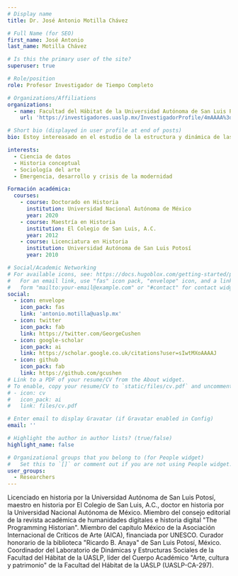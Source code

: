```yaml
---
# Display name
title: Dr. José Antonio Motilla Chávez

# Full Name (for SEO)
first_name: José Antonio
last_name: Motilla Chávez

# Is this the primary user of the site?
superuser: true

# Role/position
role: Profesor Investigador de Tiempo Completo

# Organizations/Affiliations
organizations:
  - name: Facultad del Hábitat de la Universidad Autónoma de San Luis Potosí 
    url: 'https://investigadores.uaslp.mx/InvestigadorProfile/4mAAAA%3d%3d'

# Short bio (displayed in user profile at end of posts)
bio: Estoy intereasado en el estudio de la estructura y dinámica de las sociedades a lo largo del tiempo, mediante el empleo de herramientas computacionales.

interests:
  - Ciencia de datos
  - Historia conceptual
  - Sociología del arte
  - Emergencia, desarrollo y crisis de la modernidad

Formación académica:
  courses:
    - course: Doctorado en Historia
      institution: Universidad Nacional Autónoma de México 
      year: 2020
    - course: Maestría en Historia 
      institution: El Colegio de San Luis, A.C.
      year: 2012
    - course: Licenciatura en Historia
      institution: Universidad Autónoma de San Luis Potosí 
      year: 2010

# Social/Academic Networking
# For available icons, see: https://docs.hugoblox.com/getting-started/page-builder/#icons
#   For an email link, use "fas" icon pack, "envelope" icon, and a link in the
#   form "mailto:your-email@example.com" or "#contact" for contact widget.
social:
  - icon: envelope
    icon_pack: fas
    link: 'antonio.motilla@uaslp.mx'
  - icon: twitter
    icon_pack: fab
    link: https://twitter.com/GeorgeCushen
  - icon: google-scholar
    icon_pack: ai
    link: https://scholar.google.co.uk/citations?user=sIwtMXoAAAAJ
  - icon: github
    icon_pack: fab
    link: https://github.com/gcushen
# Link to a PDF of your resume/CV from the About widget.
# To enable, copy your resume/CV to `static/files/cv.pdf` and uncomment the lines below.
# - icon: cv
#   icon_pack: ai
#   link: files/cv.pdf

# Enter email to display Gravatar (if Gravatar enabled in Config)
email: ''

# Highlight the author in author lists? (true/false)
highlight_name: false

# Organizational groups that you belong to (for People widget)
#   Set this to `[]` or comment out if you are not using People widget.
user_groups:
  - Researchers
---
```




Licenciado en historia por la Universidad Autónoma de San Luis Potosí, maestro en historia por El Colegio de San Luis, A.C., doctor en historia por la Universidad Nacional Autónoma de México. Miembro del consejo editorial de la revista académica de humanidades digitales e historia digital "The Programming Historian". Miembro del capítulo México de la Asociación Internacional de Críticos de Arte (AICA), financiada por UNESCO. Curador honorario de la biblioteca "Ricardo B. Anaya" de San Luis Potosí, México. Coordinador del Laboratorio de Dinámicas y Estructuras Sociales de la Facultad del Hábitat de la UASLP, líder del Cuerpo Académico "Arte, cultura y patrimonio" de la Facultad del Hábitat de la UASLP (UASLP-CA-297).

